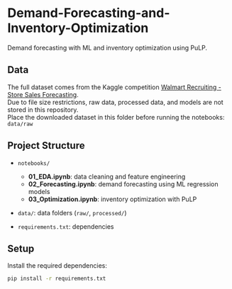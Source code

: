 # Demand-Forecasting-and-Inventory-Optimization

Demand forecasting with ML and inventory optimization using PuLP.

## Data

The full dataset comes from the Kaggle competition [Walmart Recruiting - Store Sales Forecasting](https://www.kaggle.com/competitions/walmart-recruiting-store-sales-forecasting).  
Due to file size restrictions, raw data, processed data, and models are not stored in this repository.  
Place the downloaded dataset in this folder before running the notebooks: `data/raw`

## Project Structure

- `notebooks/`  
  - **01_EDA.ipynb**: data cleaning and feature engineering  
  - **02_Forecasting.ipynb**: demand forecasting using ML regression models  
  - **03_Optimization.ipynb**: inventory optimization with PuLP  

- `data/`: data folders (`raw/`, `processed/`)  
- `requirements.txt`: dependencies  

## Setup

Install the required dependencies:

```bash
pip install -r requirements.txt


